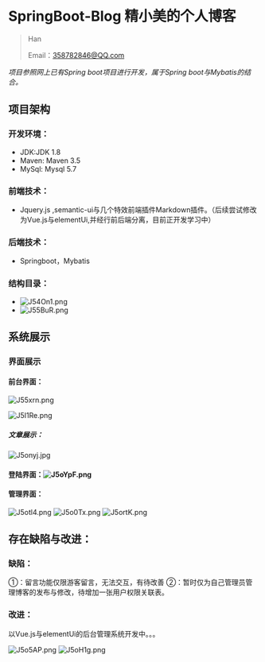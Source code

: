 # SpringBoot-Blog 精小美的个人博客

> Han
>
> Email：358782846@QQ.com   

*项目参照网上已有Spring boot项目进行开发，属于Spring boot与Mybatis的结合。*

## 项目架构

### 开发环境：

- JDK:JDK 1.8
- Maven: Maven 3.5
- MySql: Mysql 5.7  

### 前端技术：

- Jquery.js ,semantic-ui与几个特效前端插件Markdown插件。（后续尝试修改为Vue.js与elementUi,并经行前后端分离，目前正开发学习中）

### 后端技术：

- Springboot，Mybatis

### 结构目录：

- ![J54On1.png](https://s1.ax1x.com/2020/04/28/J54On1.png)
- ![J55BuR.png](https://s1.ax1x.com/2020/04/28/J55BuR.png)

## 系统展示

###	界面展示

#### 前台界面：

![J55xrn.png](https://s1.ax1x.com/2020/04/28/J55xrn.png)

![J5I1Re.png](https://s1.ax1x.com/2020/04/28/J5I1Re.png)

##### 文章展示：

![J5onyj.jpg](https://s1.ax1x.com/2020/04/28/J5onyj.jpg)

#### 登陆界面：![J5oYpF.png](https://s1.ax1x.com/2020/04/28/J5oYpF.png)

#### 管理界面：

![J5otl4.png](https://s1.ax1x.com/2020/04/28/J5otl4.png)
![J5o0Tx.png](https://s1.ax1x.com/2020/04/28/J5o0Tx.png)
![J5ortK.png](https://s1.ax1x.com/2020/04/28/J5ortK.png)

## 存在缺陷与改进：

### 缺陷：

  ①：留言功能仅限游客留言，无法交互，有待改善 
  ②：暂时仅为自己管理员管理博客的发布与修改，待增加一张用户权限关联表。 

### 改进：

以Vue.js与elementUi的后台管理系统开发中。。。

![J5o5AP.png](https://s1.ax1x.com/2020/04/28/J5o5AP.png)
![J5oH1g.png](https://s1.ax1x.com/2020/04/28/J5oH1g.png) 
